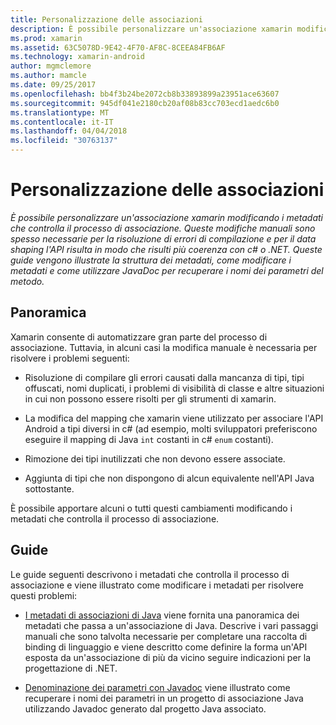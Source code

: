 ```yaml
---
title: Personalizzazione delle associazioni
description: È possibile personalizzare un'associazione xamarin modificando i metadati che controlla il processo di associazione. Queste modifiche manuali sono spesso necessarie per la risoluzione di errori di compilazione e per il data shaping l'API risulta in modo che risulti più coerenza con c# o .NET. Queste guide vengono illustrate la struttura dei metadati, come modificare i metadati e come utilizzare JavaDoc per recuperare i nomi dei parametri del metodo.
ms.prod: xamarin
ms.assetid: 63C5078D-9E42-4F70-AF8C-8CEEA84FB6AF
ms.technology: xamarin-android
author: mgmclemore
ms.author: mamcle
ms.date: 09/25/2017
ms.openlocfilehash: bb4f3b24be2072cb8b33893899a23951ace63607
ms.sourcegitcommit: 945df041e2180cb20af08b83cc703ecd1aedc6b0
ms.translationtype: MT
ms.contentlocale: it-IT
ms.lasthandoff: 04/04/2018
ms.locfileid: "30763137"
---
```

# <a name="customizing-bindings"></a>Personalizzazione delle associazioni

_È possibile personalizzare un'associazione xamarin modificando i metadati che controlla il processo di associazione. Queste modifiche manuali sono spesso necessarie per la risoluzione di errori di compilazione e per il data shaping l'API risulta in modo che risulti più coerenza con c# o .NET. Queste guide vengono illustrate la struttura dei metadati, come modificare i metadati e come utilizzare JavaDoc per recuperare i nomi dei parametri del metodo._


## <a name="overview"></a>Panoramica
 
Xamarin consente di automatizzare gran parte del processo di associazione. Tuttavia, in alcuni casi la modifica manuale è necessaria per risolvere i problemi seguenti:

-   Risoluzione di compilare gli errori causati dalla mancanza di tipi, tipi offuscati, nomi duplicati, i problemi di visibilità di classe e altre situazioni in cui non possono essere risolti per gli strumenti di xamarin. 

-   La modifica del mapping che xamarin viene utilizzato per associare l'API Android a tipi diversi in c# (ad esempio, molti sviluppatori preferiscono eseguire il mapping di Java `int` costanti in c# `enum` costanti).

-   Rimozione dei tipi inutilizzati che non devono essere associate. 

-   Aggiunta di tipi che non dispongono di alcun equivalente nell'API Java sottostante. 

È possibile apportare alcuni o tutti questi cambiamenti modificando i metadati che controlla il processo di associazione.


## <a name="guides"></a>Guide

Le guide seguenti descrivono i metadati che controlla il processo di associazione e viene illustrato come modificare i metadati per risolvere questi problemi:

-   [I metadati di associazioni di Java](~/android/platform/binding-java-library/customizing-bindings/java-bindings-metadata.md) viene fornita una panoramica dei metadati che passa a un'associazione di Java.
    Descrive i vari passaggi manuali che sono talvolta necessarie per completare una raccolta di binding di linguaggio e viene descritto come definire la forma un'API esposta da un'associazione di più da vicino seguire indicazioni per la progettazione di .NET.

-   [Denominazione dei parametri con Javadoc](~/android/platform/binding-java-library/customizing-bindings/naming-parameters-with-javadoc.md) viene illustrato come recuperare i nomi dei parametri in un progetto di associazione Java utilizzando Javadoc generato dal progetto Java associato.


 

